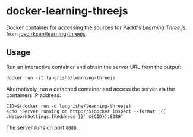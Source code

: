 # docker-learning-threejs

Docker container for accessing the sources for Packt's [*Learning
Three.js*](publisher), from [josdirksen/learning-threejs](sources).

[publisher]:  https://www.packtpub.com/web-development/learning-threejs-javascript-3d-library-webgl
[sources]: https://github.com/josdirksen/learning-threejs

## Usage

Run an interactive container and obtain the server URL from the output:

```
docker run -it langrisha/learning-threejs
```

Alternatively, run a detached container and access the server via the containers
IP address:

```
CID=$(docker run -d langrisha/learning-threejs)
echo "Server running on http://$(docker inspect --format '{{ .NetworkSettings.IPAddress }}' ${CID}):8080"
```

The server runs on port `8080`.

